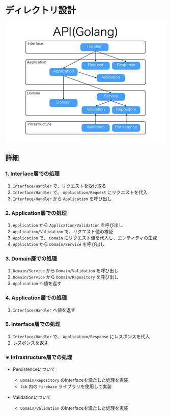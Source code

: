 # ディレクトリ設計

![ディレクトリ関連図](./directory_dependencies.jpeg)

## 詳細

### 1. Interface層での処理

1. `Interface/Handler` で、リクエストを受け取る
2. `Interface/Handler` で、 `Application/Request` にリクエストを代入
3. `Interface/Handler` から `Application` を呼び出し

### 2. Application層での処理

1. `Application` から `Application/Validation` を呼び出し
2. `Application/Validation` で、リクエスト値の検証
3. `Application` で、 `Domain` にリクエスト値を代入し、エンティティの生成
4. `Application` から `Domain/Service` を呼び出し

### 3. Domain層での処理

1. `Domain/Service` から `Domain/Validation` を呼び出し
2. `Domain/Service` から `Domain/Repository` を呼び出し
3. `Application` へ値を返す

### 4. Application層での処理

1. `Interface/Handler` へ値を返す

### 5. Interface層での処理

1. `Interface/Handler` で、 `Application/Response` にレスポンスを代入
2. レスポンスを返す

### ※ Infrastructure層での処理

* Persistenceについて
  * `Domain/Repository` のInterfaceを満たした処理を実装
  * `lib` 内の `firebase` ライブラリを使用して実装

* Validationについて
  * `Domain/Validation` のInterfaceを満たした処理を実装
